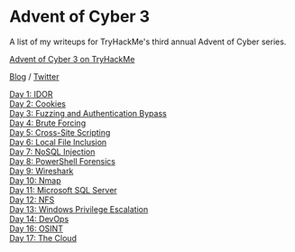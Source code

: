 # Advent of Cyber 3

A list of my writeups for TryHackMe's third annual Advent of Cyber series.

[Advent of Cyber 3 on TryHackMe](https://tryhackme.com/room/adventofcyber3)

[Blog](http://jakec.net) / [Twitter](https://twitter.com/jakeclelandVEVO)

[Day 1: IDOR](readme/day1.md)\
[Day 2: Cookies](readme/day2.md)\
[Day 3: Fuzzing and Authentication Bypass](readme/day3.md)\
[Day 4: Brute Forcing](readme/day4.md)\
[Day 5: Cross-Site Scripting](readme/day5.md)\
[Day 6: Local File Inclusion](readme/day6.md)\
[Day 7: NoSQL Injection](readme/day7.md)\
[Day 8: PowerShell Forensics](readme/day8.md)\
[Day 9: Wireshark](readme/day9.md)\
[Day 10: Nmap](readme/day10.md)\
[Day 11: Microsoft SQL Server](readme/day11.md)\
[Day 12: NFS](aoc3/day12/day12.md)  
[Day 13: Windows Privilege Escalation](aoc3/day13/day13.md)  
[Day 14: DevOps](aoc3/day14/day14.md)  
[Day 16: OSINT](aoc3/day16/day16.md)  
[Day 17: The Cloud](aoc3/day17/day17.md)  
